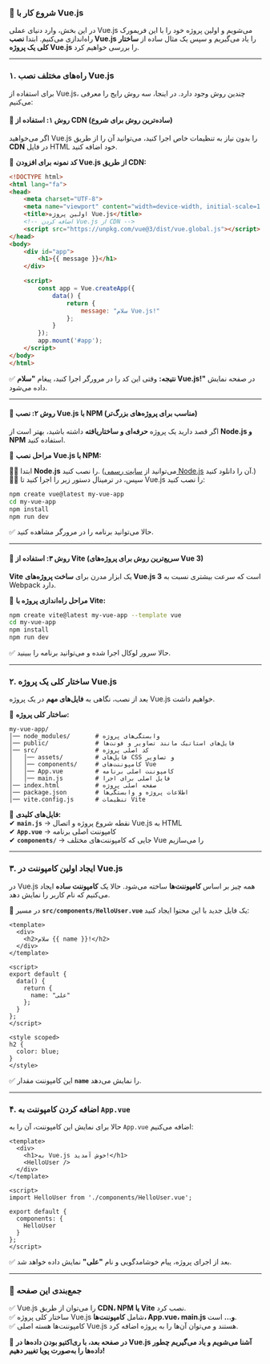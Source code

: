 ### **📌 شروع کار با Vue.js**  

در این بخش، وارد دنیای عملی Vue.js می‌شویم و اولین پروژه خود را با این فریمورک راه‌اندازی می‌کنیم. ابتدا **نصب Vue.js** را یاد می‌گیریم و سپس یک مثال ساده از **ساختار کلی یک پروژه Vue.js** را بررسی خواهیم کرد.  

---

### **۱. راه‌های مختلف نصب Vue.js**  

برای استفاده از Vue.js، چندین روش وجود دارد. در اینجا، سه روش رایج را معرفی می‌کنیم:  

#### **🔹 روش ۱: استفاده از CDN (ساده‌ترین روش برای شروع)**  
اگر می‌خواهید Vue.js را بدون نیاز به تنظیمات خاص اجرا کنید، می‌توانید آن را از طریق **CDN** در فایل HTML خود اضافه کنید.  

📌 **کد نمونه برای افزودن Vue.js از طریق CDN:**  

```html
<!DOCTYPE html>
<html lang="fa">
<head>
    <meta charset="UTF-8">
    <meta name="viewport" content="width=device-width, initial-scale=1.0">
    <title>اولین پروژه Vue.js</title>
    <!-- اضافه کردن Vue.js از CDN -->
    <script src="https://unpkg.com/vue@3/dist/vue.global.js"></script>
</head>
<body>
    <div id="app">
        <h1>{{ message }}</h1>
    </div>

    <script>
        const app = Vue.createApp({
            data() {
                return {
                    message: "سلام Vue.js!"
                };
            }
        });
        app.mount('#app');
    </script>
</body>
</html>
```

✅ **نتیجه:** وقتی این کد را در مرورگر اجرا کنید، پیغام **"سلام Vue.js!"** در صفحه نمایش داده می‌شود.

---

#### **🔹 روش ۲: نصب Vue.js با NPM (مناسب برای پروژه‌های بزرگ‌تر)**  
اگر قصد دارید یک پروژه **حرفه‌ای و ساختاریافته** داشته باشید، بهتر است از **Node.js و NPM** استفاده کنید.

📌 **مراحل نصب Vue.js با NPM:**  

۱️⃣ ابتدا **Node.js** را نصب کنید. (می‌توانید از [سایت رسمی Node.js](https://nodejs.org/) آن را دانلود کنید.)  
۲️⃣ سپس، در ترمینال دستور زیر را اجرا کنید تا Vue.js را نصب کنید:

```sh
npm create vue@latest my-vue-app
cd my-vue-app
npm install
npm run dev
```

✅ حالا می‌توانید برنامه را در مرورگر مشاهده کنید.

---

#### **🔹 روش ۳: استفاده از Vite (سریع‌ترین روش برای پروژه‌های Vue 3)**  
**Vite** یک ابزار مدرن برای **ساخت پروژه‌های Vue.js 3** است که سرعت بیشتری نسبت به Webpack دارد.

📌 **مراحل راه‌اندازی پروژه با Vite:**  

```sh
npm create vite@latest my-vue-app --template vue
cd my-vue-app
npm install
npm run dev
```

✅ حالا سرور لوکال اجرا شده و می‌توانید برنامه را ببینید.

---

### **۲. ساختار کلی یک پروژه Vue.js**  

بعد از نصب، نگاهی به **فایل‌های مهم** در یک پروژه Vue.js خواهیم داشت.  

📂 **ساختار کلی پروژه:**  

```
my-vue-app/
│── node_modules/       # وابستگی‌های پروژه
│── public/             # فایل‌های استاتیک مانند تصاویر و فونت‌ها
│── src/                # کد اصلی پروژه
│   │── assets/         # فایل‌های CSS و تصاویر
│   │── components/     # کامپوننت‌های Vue
│   │── App.vue         # کامپوننت اصلی برنامه
│   │── main.js         # فایل اصلی برای اجرا
│── index.html          # صفحه اصلی پروژه
│── package.json        # اطلاعات پروژه و وابستگی‌ها
│── vite.config.js      # تنظیمات Vite
```

📌 **فایل‌های کلیدی:**  
✔ **`main.js`** → نقطه شروع پروژه و اتصال Vue.js به HTML  
✔ **`App.vue`** → کامپوننت اصلی برنامه  
✔ **`components/`** → جایی که کامپوننت‌های مختلف Vue را می‌سازیم  

---

### **۳. ایجاد اولین کامپوننت در Vue.js**  

در Vue.js همه چیز بر اساس **کامپوننت‌ها** ساخته می‌شود. حالا یک **کامپوننت ساده** ایجاد می‌کنیم که نام کاربر را نمایش دهد.

📂 در مسیر **`src/components/HelloUser.vue`** یک فایل جدید با این محتوا ایجاد کنید:

```vue
<template>
  <div>
    <h2>سلام {{ name }}!</h2>
  </div>
</template>

<script>
export default {
  data() {
    return {
      name: "علی"
    };
  }
};
</script>

<style scoped>
h2 {
  color: blue;
}
</style>
```

✅ این کامپوننت مقدار **`name`** را نمایش می‌دهد.

---

### **۴. اضافه کردن کامپوننت به `App.vue`**  

حالا برای نمایش این کامپوننت، آن را به `App.vue` اضافه می‌کنیم:

```vue
<template>
  <div>
    <h1>به Vue.js خوش آمدید!</h1>
    <HelloUser />
  </div>
</template>

<script>
import HelloUser from './components/HelloUser.vue';

export default {
  components: {
    HelloUser
  }
};
</script>
```

✅ بعد از اجرای پروژه، پیام خوشامدگویی و نام **"علی"** نمایش داده خواهد شد.

---

### **📌 جمع‌بندی این صفحه**  

✅ Vue.js را می‌توان از طریق **CDN، NPM یا Vite** نصب کرد.  
✅ ساختار کلی پروژه Vue.js شامل **کامپوننت‌ها، App.vue، main.js و...** است.  
✅ کامپوننت‌ها هسته اصلی Vue.js هستند و می‌توان آن‌ها را به پروژه اضافه کرد.  

🚀 **در صفحه بعد، با **ری‌اکتیو بودن داده‌ها** در Vue.js آشنا می‌شویم و یاد می‌گیریم چطور داده‌ها را به‌صورت پویا تغییر دهیم!**  
